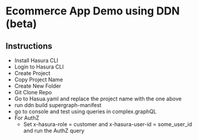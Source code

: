 # Ecommerce App Demo using DDN (beta)

## Instructions

- Install Hasura CLI
- Login to Hasura CLI
- Create Project
- Copy Project Name
- Create New Folder
- Git Clone Repo
- Go to Hasua.yaml and replace the project name with the one above
- run ddn build supergraph-manifest
- go to console and test using queries in complex.graphQL
- For AuthZ
  - Set x-hasura-role = customer and x-hasura-user-id = some_user_id and run the AuthZ query
